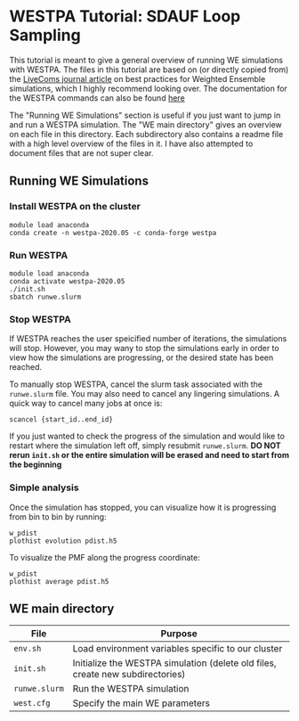 # WESTPA Tutorial: SDAUF Loop Sampling
This tutorial is meant to give a general overview of running WE simulations with WESTPA. The files in this tutorial are based on (or directly copied from) the [LiveComs journal article](https://doi.org/10.33011/livecoms.1.2.10607) on best practices for Weighted Ensemble simulations, which I highly recommend looking over. The documentation for the WESTPA commands can also be found [here](https://westpa.readthedocs.io/en/latest/sphinx_index.html#)

The "Running WE Simulations" section is useful if you just want to jump in and run a WESTPA simulation. The "WE main directory" gives an overview on each file in this directory. Each subdirectory also contains a readme file with a high level overview of the files in it. I have also attempted to document files that are not super clear.

## Running WE Simulations
### Install WESTPA on the cluster
```
module load anaconda
conda create -n westpa-2020.05 -c conda-forge westpa
```
### Run WESTPA
```
module load anaconda
conda activate westpa-2020.05
./init.sh
sbatch runwe.slurm
```
### Stop WESTPA
If WESTPA reaches the user speicified number of iterations, the simulations will stop. However, you may wany to stop the simulations early in order to view how the simulations are progressing, or the desired state has been reached.

To manually stop WESTPA, cancel the slurm task associated with the `runwe.slurm` file. You may also need to cancel any lingering simulations. A quick way to cancel many jobs at once is:
```
scancel {start_id..end_id}
```

If you just wanted to check the progress of the simulation and would like to restart where the simulation left off, simply resubmit `runwe.slurm`. **DO NOT rerun `init.sh` or the entire simulation will be erased and need to start from the beginning**
### Simple analysis
Once the simulation has stopped, you can visualize how it is progressing from bin to bin by running:
```
w_pdist
plothist evolution pdist.h5
```
To visualize the PMF along the progress coordinate:
```
w_pdist
plothist average pdist.h5
```



## WE main directory
| File | Purpose |
| --- | --- |
| `env.sh` | Load environment variables specific to our cluster |
| `init.sh` | Initialize the WESTPA simulation (delete old files, create new subdirectories) |
| `runwe.slurm` | Run the WESTPA simulation | 
| `west.cfg` | Specify the main WE parameters |
